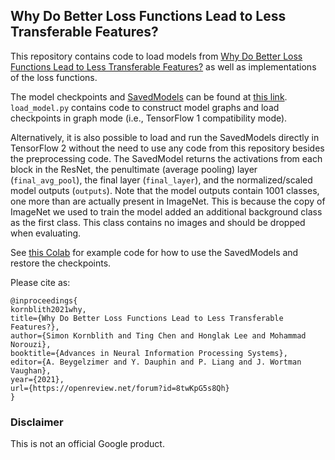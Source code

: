 ## Why Do Better Loss Functions Lead to Less Transferable Features?

This repository contains code to load models from
[Why Do Better Loss Functions Lead to Less Transferable Features?](https://arxiv.org/abs/2010.16402)
as well as implementations of the loss functions.

The model checkpoints and [SavedModels](https://www.tensorflow.org/api_docs/python/tf/saved_model)  can be found at [this link](https://console.cloud.google.com/storage/browser/gresearch/why_do_better_loss_functions_lead_to_less_transferable_features). `load_model.py` contains code to construct model graphs and load checkpoints in graph mode (i.e., TensorFlow 1 compatibility mode).

Alternatively, it is also possible to load and run the SavedModels directly in TensorFlow 2 without the need to use any code from this repository besides the preprocessing code. The SavedModel returns the activations from each block in the ResNet, the penultimate (average pooling) layer (`final_avg_pool`), the final layer (`final_layer`), and the normalized/scaled model outputs (`outputs`). Note that the model outputs contain 1001 classes, one more than are actually present in ImageNet. This is because the copy of ImageNet we used to train the model added an additional background class as the first class. This class contains no images and should be dropped when evaluating.

See [this Colab](https://colab.research.google.com/github/google-research/google-research/blob/master/why_do_better_loss_functions_lead_to_less_transferable_features/load_models.ipynb) for example code for how to use the SavedModels and restore the checkpoints.

Please cite as:
```
@inproceedings{
kornblith2021why,
title={Why Do Better Loss Functions Lead to Less Transferable Features?},
author={Simon Kornblith and Ting Chen and Honglak Lee and Mohammad Norouzi},
booktitle={Advances in Neural Information Processing Systems},
editor={A. Beygelzimer and Y. Dauphin and P. Liang and J. Wortman Vaughan},
year={2021},
url={https://openreview.net/forum?id=8twKpG5s8Qh}
}
```

### Disclaimer

This is not an official Google product.
